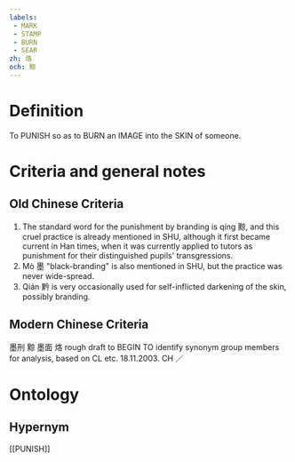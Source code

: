 ```yaml
---
labels: 
 - MARK
 - STAMP
 - BURN
 - SEAR
zh: 烙
och: 黥
---
```


# Definition
To PUNISH so as to BURN an IMAGE into the SKIN of someone.
# Criteria and general notes
## Old Chinese Criteria
1. The standard word for the punishment by branding is qíng 黥, and this cruel practice is already mentioned in SHU, although it first became current in Han times, when it was currently applied to tutors as punishment for their distinguished pupils' transgressions.
2. Mò 墨 "black-branding" is also mentioned in SHU, but the practice was never wide-spread.
3. Qián 黔 is very occasionally used for self-inflicted darkening of the skin, possibly branding.
## Modern Chinese Criteria
墨刑
黥
墨面
烙
rough draft to BEGIN TO identify synonym group members for analysis, based on CL etc. 18.11.2003. CH ／
# Ontology

## Hypernym
[[PUNISH]]